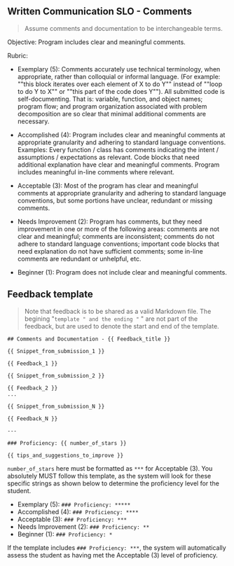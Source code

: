 ## Written Communication SLO - Comments

> Assume comments and documentation to be interchangeable terms.

Objective: Program includes clear and meaningful comments.

Rubric:

- Exemplary (5): Comments accurately use technical terminology, when appropriate, rather than colloquial or informal language. (For example: ""this block iterates over each element of X to do Y"" instead of ""loop to do Y to X"" or ""this part of the code does Y""). All submitted code is self-documenting. That is: variable, function, and object names; program flow; and program organization associated with problem decomposition are so clear that minimal additional comments are necessary.

- Accomplished (4): Program includes clear and meaningful comments at appropriate granularity and adhering to standard language conventions. Examples: Every function / class has comments indicating the intent / assumptions / expectations as relevant. Code blocks that need additional explanation have clear and meaningful comments. Program includes meaningful in-line comments where relevant.

- Acceptable (3): Most of the program has clear and meaningful comments at appropriate granularity and adhering to standard language conventions, but some portions have unclear, redundant or missing comments.

- Needs Improvement (2): Program has comments, but they need improvement in one or more of the following areas: comments are not clear and meaningful; comments are inconsistent; comments do not adhere to standard language conventions; important code blocks that need explanation do not have sufficient comments; some in-line comments are redundant or unhelpful, etc.

- Beginner (1): Program does not include clear and meaningful comments.

## Feedback template

> Note that feedback is to be shared as a valid Markdown file. The begining "```template " and the ending "``` " are not part of the feedback, but are used to denote the start and end of the template.

```template
## Comments and Documentation - {{ Feedback_title }}

{{ Snippet_from_submission_1 }}

{{ Feedback_1 }}

{{ Snippet_from_submission_2 }}

{{ Feedback_2 }}
...

{{ Snippet_from_submission_N }}

{{ Feedback_N }}

---

### Proficiency: {{ number_of_stars }}

{{ tips_and_suggestions_to_improve }}
```

`number_of_stars` here must be formatted as `***` for Acceptable (3). You absolutely MUST follow this template, as the system will look for these specific strings as shown below to determine the proficiency level for the student.

- Exemplary (5): `### Proficiency: *****`
- Accomplished (4): `### Proficiency: ****`
- Acceptable (3): `### Proficiency: ***`
- Needs Improvement (2): `### Proficiency: **`
- Beginner (1): `### Proficiency: *`

If the template includes `### Proficiency: ***`, the system will automatically assess the student as having met the Acceptable (3) level of proficiency.
